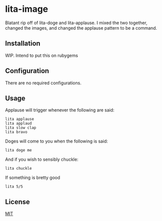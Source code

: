# lita-image
Blatant rip off of lita-doge and lita-applause. I mixed the two together, changed the images, and changed the applause pattern to be a command.

## Installation

WIP. Intend to put this on rubygems

## Configuration

There are no required configurations.

## Usage

Applause will trigger whenever the following are said:

```
lita applause
lita applaud
lita slow clap
lita bravo
```

Doges will come to you when the following is said:


```
lita doge me
```

And if you wish to sensibly chuckle:

```
lita chuckle
```

If something is bretty good

```
lita 5/5
```



## License

[MIT](http://opensource.org/licenses/MIT)
